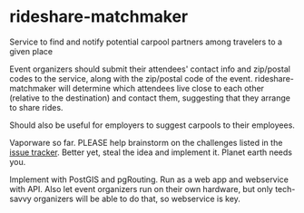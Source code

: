 # rideshare-matchmaker

Service to find and notify potential carpool partners among travelers to a given place

Event organizers should submit their attendees' contact info
and zip/postal codes to the service, along with the zip/postal
code of the event.  rideshare-matchmaker will determine which
attendees live close to each other (relative to the destination)
and contact them, suggesting that they arrange to share rides.

Should also be useful for employers to suggest carpools to their
employees.

Vaporware so far.  PLEASE help brainstorm on the 
challenges listed in the [issue tracker](https://github.com/catherinedevlin/rideshare-matchmaker/issues).  Better yet, steal the
idea and implement it.  Planet earth needs you.

Implement with PostGIS and pgRouting.  Run as a web app
and webservice with API.  Also let event organizers run
on their own hardware, but only tech-savvy organizers will
be able to do that, so webservice is key.

